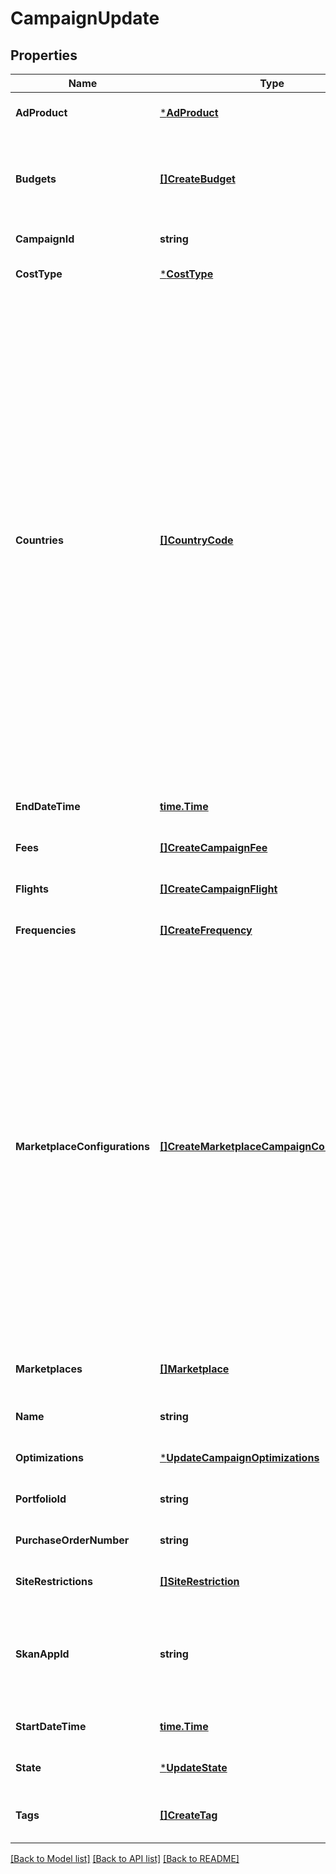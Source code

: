 # CampaignUpdate

## Properties
Name | Type | Description | Notes
------------ | ------------- | ------------- | -------------
**AdProduct** | [***AdProduct**](AdProduct.md) |  | [optional] [default to null]
**Budgets** | [**[]CreateBudget**](CreateBudget.md) | The object containing budget details for the campaign (for campaigns that support multiple budgets). | [optional] [default to null]
**CampaignId** | **string** | A unique identifier for a campaign. | [default to null]
**CostType** | [***CostType**](CostType.md) |  | [optional] [default to null]
**Countries** | [**[]CountryCode**](CountryCode.md) | This field is used in Sponsored Ads and ADSP and impacts targeted supply. For Sponsored Ads, the campaign.countries field determines what Amazon retail supply (Amazon.com, Amazon.co.uk, Amazon.mx, etc) the campaign will serve in. Similarly in ADSP, this has an implicit filter on your inventory targets. If you choose an inventory target of AMAZON with campaign.countries set to US, this will target the retail supply of Amazon.com and non-retail Amazon properties. ADSP options include additional countries - for example, choosing Austria means targeting Austria eligible inventory and Amazon retail supply of Amazon.de. | [optional] [default to null]
**EndDateTime** | [**time.Time**](time.Time.md) | The end date time for the campaign. | [optional] [default to null]
**Fees** | [**[]CreateCampaignFee**](CreateCampaignFee.md) | Any fees associated with the campaign. | [optional] [default to null]
**Flights** | [**[]CreateCampaignFlight**](CreateCampaignFlight.md) | Flight details associated with the campaign. | [optional] [default to null]
**Frequencies** | [**[]CreateFrequency**](CreateFrequency.md) | Any frequency caps associated with the campaign. | [optional] [default to null]
**MarketplaceConfigurations** | [**[]CreateMarketplaceCampaignConfigurations**](CreateMarketplaceCampaignConfigurations.md) | List of marketplace-specific configurations for a global campaign that enables overriding certain attributes at individual marketplace level. For example, if a global campaign is ENABLED and startDate &#x27;2024-06-01&#x27; but needs to be PAUSED in DE with startDateTime &#x27;2024-06-02&#x27; marketplace, you can specify: [{marketplace: DE, overrides: {state: PAUSED, startDate: &#x27;2024-06-02&#x27;}}]. When a marketplace-specific override is not provided, the campaign&#x27;s global value is applied to that marketplace. | [optional] [default to null]
**Marketplaces** | [**[]Marketplace**](Marketplace.md) | A list of country codes representing Amazon marketplaces | Marketplace | Description | | --- | --- | | &#x60;AE&#x60; |  | | &#x60;AU&#x60; |  | | &#x60;BE&#x60; |  | | &#x60;BR&#x60; |  | | &#x60;CA&#x60; |  | | &#x60;DE&#x60; |  | | &#x60;EG&#x60; |  | | &#x60;ES&#x60; |  | | &#x60;FR&#x60; |  | | &#x60;GB&#x60; |  | | &#x60;IN&#x60; |  | | &#x60;IT&#x60; |  | | &#x60;JP&#x60; |  | | &#x60;MX&#x60; |  | | &#x60;NL&#x60; |  | | &#x60;PL&#x60; |  | | &#x60;SA&#x60; |  | | &#x60;SE&#x60; |  | | &#x60;SG&#x60; |  | | &#x60;TR&#x60; |  | | &#x60;US&#x60; |  | | [optional] [default to null]
**Name** | **string** | The name of the campaign. | [optional] [default to null]
**Optimizations** | [***UpdateCampaignOptimizations**](UpdateCampaignOptimizations.md) |  | [optional] [default to null]
**PortfolioId** | **string** | The ID of the portfolio associated with the campaign. | [optional] [default to null]
**PurchaseOrderNumber** | **string** | The purchase order number associated with the campaign. | [optional] [default to null]
**SiteRestrictions** | [**[]SiteRestriction**](SiteRestriction.md) | Restrict the ad to a particular site | [optional] [default to null]
**SkanAppId** | **string** | StoreKit AdNetwork application ID. Represents iTunes application ID with which SKAN-enabled campaigns are associated. | [optional] [default to null]
**StartDateTime** | [**time.Time**](time.Time.md) | The start date time for the campaign. | [optional] [default to null]
**State** | [***UpdateState**](UpdateState.md) |  | [optional] [default to null]
**Tags** | [**[]CreateTag**](CreateTag.md) | Open ended labels with a key value pair applied to the campaign | [optional] [default to null]

[[Back to Model list]](../README.md#documentation-for-models) [[Back to API list]](../README.md#documentation-for-api-endpoints) [[Back to README]](../README.md)


